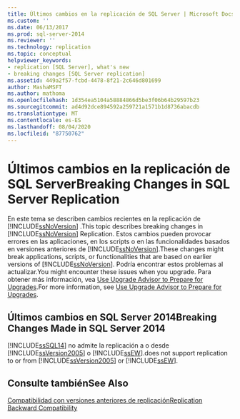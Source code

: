 ```yaml
---
title: Últimos cambios en la replicación de SQL Server | Microsoft Docs
ms.custom: ''
ms.date: 06/13/2017
ms.prod: sql-server-2014
ms.reviewer: ''
ms.technology: replication
ms.topic: conceptual
helpviewer_keywords:
- replication [SQL Server], what's new
- breaking changes [SQL Server replication]
ms.assetid: 449a2f57-fcbd-4478-8f21-2c646d801699
author: MashaMSFT
ms.author: mathoma
ms.openlocfilehash: 1d354ea5104a58884866d5be3f06b64b29597b23
ms.sourcegitcommit: ad4d92dce894592a259721a1571b1d8736abacdb
ms.translationtype: MT
ms.contentlocale: es-ES
ms.lasthandoff: 08/04/2020
ms.locfileid: "87750762"
---
```

# <a name="breaking-changes-in-sql-server-replication"></a><span data-ttu-id="6f9a3-102">Últimos cambios en la replicación de SQL Server</span><span class="sxs-lookup"><span data-stu-id="6f9a3-102">Breaking Changes in SQL Server Replication</span></span>
  <span data-ttu-id="6f9a3-103">En este tema se describen cambios recientes en la replicación de [!INCLUDE[ssNoVersion](../../includes/ssnoversion-md.md)] .</span><span class="sxs-lookup"><span data-stu-id="6f9a3-103">This topic describes breaking changes in [!INCLUDE[ssNoVersion](../../includes/ssnoversion-md.md)] Replication.</span></span> <span data-ttu-id="6f9a3-104">Estos cambios pueden provocar errores en las aplicaciones, en los scripts o en las funcionalidades basados en versiones anteriores de [!INCLUDE[ssNoVersion](../../includes/ssnoversion-md.md)].</span><span class="sxs-lookup"><span data-stu-id="6f9a3-104">These changes might break applications, scripts, or functionalities that are based on earlier versions of [!INCLUDE[ssNoVersion](../../includes/ssnoversion-md.md)].</span></span> <span data-ttu-id="6f9a3-105">Podría encontrar estos problemas al actualizar.</span><span class="sxs-lookup"><span data-stu-id="6f9a3-105">You might encounter these issues when you upgrade.</span></span> <span data-ttu-id="6f9a3-106">Para obtener más información, vea [Use Upgrade Advisor to Prepare for Upgrades](../../sql-server/install/use-upgrade-advisor-to-prepare-for-upgrades.md).</span><span class="sxs-lookup"><span data-stu-id="6f9a3-106">For more information, see [Use Upgrade Advisor to Prepare for Upgrades](../../sql-server/install/use-upgrade-advisor-to-prepare-for-upgrades.md).</span></span>  
  
## <a name="breaking-changes-made-in-sql-server-2014"></a><span data-ttu-id="6f9a3-107">Últimos cambios en SQL Server 2014</span><span class="sxs-lookup"><span data-stu-id="6f9a3-107">Breaking Changes Made in SQL Server 2014</span></span>  
 [!INCLUDE[ssSQL14](../../includes/sssql14-md.md)] <span data-ttu-id="6f9a3-108">no admite la replicación a o desde [!INCLUDE[ssVersion2005](../../includes/ssversion2005-md.md)] o [!INCLUDE[ssEW](../../includes/ssew-md.md)].</span><span class="sxs-lookup"><span data-stu-id="6f9a3-108">does not support replication to or from [!INCLUDE[ssVersion2005](../../includes/ssversion2005-md.md)] or [!INCLUDE[ssEW](../../includes/ssew-md.md)].</span></span>  
  
## <a name="see-also"></a><span data-ttu-id="6f9a3-109">Consulte también</span><span class="sxs-lookup"><span data-stu-id="6f9a3-109">See Also</span></span>  
 [<span data-ttu-id="6f9a3-110">Compatibilidad con versiones anteriores de replicación</span><span class="sxs-lookup"><span data-stu-id="6f9a3-110">Replication Backward Compatibility</span></span>](replication-backward-compatibility.md)  
  
  

